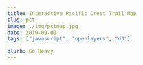 ```yaml
---
title: Interactive Pacific Crest Trail Map
slug: pct
image: ./img/pctmap.jpg
date: 2019-09-01
tags: ["javascript", "openlayers", "d3"]

blurb: Go Heavy
---
```


